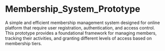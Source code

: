# Membership_System_Prototype
A simple and efficient membership management system designed for online platform that require user registration, authentication, and access control. This prototype provides a foundational framework for managing members, tracking their activities, and granting different levels of access based on membership tiers.
